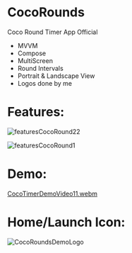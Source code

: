 # CocoRounds
Coco Round Timer App Official
- MVVM
- Compose
- MultiScreen
- Round Intervals
- Portrait & Landscape View
- Logos done by me

# Features:
![featuresCocoRound22](https://github.com/ianttta/CocoRounds/assets/135581442/664d5732-67d6-4f2e-8a60-af84a5f5f24f)

![featuresCocoRound1](https://github.com/ianttta/CocoRounds/assets/135581442/65b5ccd0-1492-4898-9557-fd5418ec2b0f)

# Demo:
[CocoTimerDemoVideo11.webm](https://github.com/ianttta/CocoRounds/assets/135581442/47b9599e-66ab-4387-8b36-9c6934881966)

# Home/Launch Icon:
![CocoRoundsDemoLogo](https://github.com/ianttta/CocoRounds/assets/135581442/556655ff-5302-4073-bb7d-5e396355670e)
